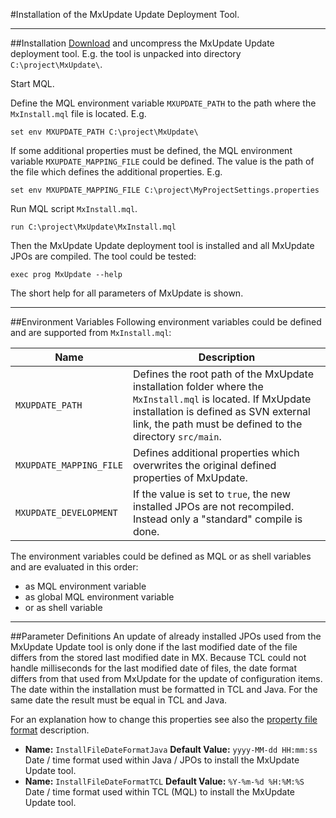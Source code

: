 <!--
 *
 *  This file is part of MxUpdate <http://www.mxupdate.org>.
 *
 *  MxUpdate is a deployment tool for a PLM platform to handle
 *  administration objects as single update files (configuration item).
 *
 *  Copyright (C) 2008-2016 The MxUpdate Team
 *
 *  The Manual of MxUpdate is licensed under a CC BY-NC-SA 4.0 license
 *  (Creative Commons Attribution-NonCommercial-ShareAlike 4.0 
 *  International 4.0 license).
 *
 *  You should have received a copy of the license along with this
 *  work. If not, see <http://creativecommons.org/licenses/by-nc-sa/4.0/>.
 *
-->

#Installation of the MxUpdate Update Deployment Tool.

----
##Installation
[Download](https://github.com/MxUpdate/Update/releases) and uncompress the MxUpdate Update deployment tool. E.g. the tool is unpacked into directory `C:\project\MxUpdate\`.

Start MQL.

Define the MQL environment variable `MXUPDATE_PATH` to the path where the `MxInstall.mql` file is located. E.g.
```
set env MXUPDATE_PATH C:\project\MxUpdate\
```
If some additional properties must be defined, the MQL environment variable `MXUPDATE_MAPPING_FILE` could be defined. The value is the path of the file which defines the additional properties. E.g.
```
set env MXUPDATE_MAPPING_FILE C:\project\MyProjectSettings.properties
```
Run MQL script `MxInstall.mql`.
```
run C:\project\MxUpdate\MxInstall.mql
```
Then the MxUpdate Update deployment tool is installed and all MxUpdate JPOs are compiled. The tool could be tested:
```
exec prog MxUpdate --help
```
The short help for all parameters of MxUpdate is shown.

----
##Environment Variables
Following environment variables could be defined and are supported from `MxInstall.mql`:

Name                    | Description
------------------------|------------
`MXUPDATE_PATH`         | Defines the root path of the MxUpdate installation folder where the `MxInstall.mql` is located. If MxUpdate installation is defined as SVN external link, the path must be defined to the directory `src/main`.
`MXUPDATE_MAPPING_FILE` | Defines additional properties which overwrites the original defined properties of MxUpdate.
`MXUPDATE_DEVELOPMENT`  | If the value is set to `true`, the new installed JPOs are not recompiled. Instead only a "standard" compile is done.

The environment variables could be defined as MQL or as shell variables and are evaluated in this order:
* as MQL environment variable
* as global MQL environment variable
* or as shell variable

----
##Parameter Definitions
An update of already installed JPOs used from the MxUpdate Update tool is only done if the last modified date of the file differs from the stored last modified date in MX. Because TCL could not handle milliseconds for the last modified date of files, the date format differs from that used from MxUpdate for the update of configuration items. The date within the installation must be formatted in TCL and Java. For the same date the result must be equal in TCL and Java.

For an explanation how to change this properties see also the
[property file format](UpdatePropertyFileFormat.md) description.

*   **Name:** `InstallFileDateFormatJava`
    **Default Value:** `yyyy-MM-dd HH:mm:ss`
    Date / time format used within Java / JPOs to install the MxUpdate Update tool.
*   **Name:** `InstallFileDateFormatTCL`
    **Default Value:** `%Y-%m-%d %H:%M:%S`
    Date / time format used within TCL (MQL) to install the MxUpdate Update tool.
